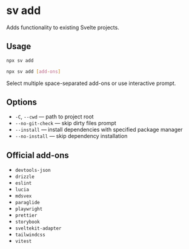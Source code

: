 # sv add

Adds functionality to existing Svelte projects.

## Usage

```sh
npx sv add
```

```sh
npx sv add [add-ons]
```

Select multiple space-separated add-ons or use interactive prompt.

## Options

- `-C`, `--cwd` — path to project root
- `--no-git-check` — skip dirty files prompt
- `--install` — install dependencies with specified package manager
- `--no-install` — skip dependency installation

## Official add-ons

- `devtools-json`
- `drizzle`
- `eslint`
- `lucia`
- `mdsvex`
- `paraglide`
- `playwright`
- `prettier`
- `storybook`
- `sveltekit-adapter`
- `tailwindcss`
- `vitest`